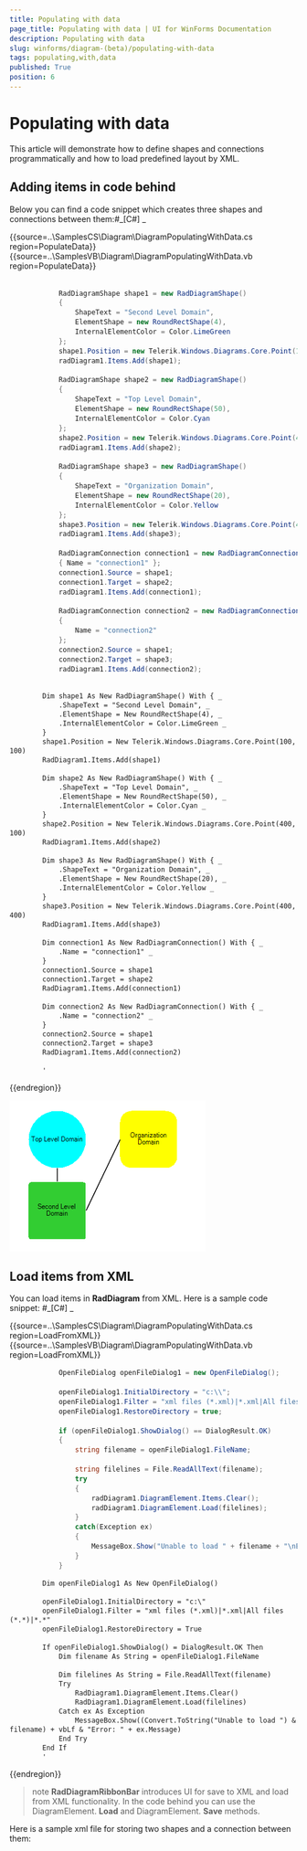 ```yaml
---
title: Populating with data
page_title: Populating with data | UI for WinForms Documentation
description: Populating with data
slug: winforms/diagram-(beta)/populating-with-data
tags: populating,with,data
published: True
position: 6
---
```


# Populating with data



This article will demonstrate how to define shapes and connections programmatically and how to load predefined layout by XML.

## Adding items in code behind

Below you can find a code snippet which creates three shapes and connections between them:#_[C#] _

	



{{source=..\SamplesCS\Diagram\DiagramPopulatingWithData.cs region=PopulateData}} 
{{source=..\SamplesVB\Diagram\DiagramPopulatingWithData.vb region=PopulateData}} 

````C#
            
            RadDiagramShape shape1 = new RadDiagramShape()
            {
                ShapeText = "Second Level Domain",
                ElementShape = new RoundRectShape(4),
                InternalElementColor = Color.LimeGreen
            };
            shape1.Position = new Telerik.Windows.Diagrams.Core.Point(100, 100);
            radDiagram1.Items.Add(shape1);
            
            RadDiagramShape shape2 = new RadDiagramShape()
            {
                ShapeText = "Top Level Domain",
                ElementShape = new RoundRectShape(50),
                InternalElementColor = Color.Cyan
            };
            shape2.Position = new Telerik.Windows.Diagrams.Core.Point(400, 100);
            radDiagram1.Items.Add(shape2);
            
            RadDiagramShape shape3 = new RadDiagramShape()
            {
                ShapeText = "Organization Domain",
                ElementShape = new RoundRectShape(20),
                InternalElementColor = Color.Yellow
            };
            shape3.Position = new Telerik.Windows.Diagrams.Core.Point(400, 400);
            radDiagram1.Items.Add(shape3);
            
            RadDiagramConnection connection1 = new RadDiagramConnection()
            { Name = "connection1" };
            connection1.Source = shape1;
            connection1.Target = shape2;
            radDiagram1.Items.Add(connection1);
            
            RadDiagramConnection connection2 = new RadDiagramConnection()
            {
                Name = "connection2"
            };
            connection2.Source = shape1;
            connection2.Target = shape3;
            radDiagram1.Items.Add(connection2);
````
````VB.NET

        Dim shape1 As New RadDiagramShape() With { _
            .ShapeText = "Second Level Domain", _
            .ElementShape = New RoundRectShape(4), _
            .InternalElementColor = Color.LimeGreen _
        }
        shape1.Position = New Telerik.Windows.Diagrams.Core.Point(100, 100)
        RadDiagram1.Items.Add(shape1)

        Dim shape2 As New RadDiagramShape() With { _
            .ShapeText = "Top Level Domain", _
            .ElementShape = New RoundRectShape(50), _
            .InternalElementColor = Color.Cyan _
        }
        shape2.Position = New Telerik.Windows.Diagrams.Core.Point(400, 100)
        RadDiagram1.Items.Add(shape2)

        Dim shape3 As New RadDiagramShape() With { _
            .ShapeText = "Organization Domain", _
            .ElementShape = New RoundRectShape(20), _
            .InternalElementColor = Color.Yellow _
        }
        shape3.Position = New Telerik.Windows.Diagrams.Core.Point(400, 400)
        RadDiagram1.Items.Add(shape3)

        Dim connection1 As New RadDiagramConnection() With { _
            .Name = "connection1" _
        }
        connection1.Source = shape1
        connection1.Target = shape2
        RadDiagram1.Items.Add(connection1)

        Dim connection2 As New RadDiagramConnection() With { _
            .Name = "connection2" _
        }
        connection2.Source = shape1
        connection2.Target = shape3
        RadDiagram1.Items.Add(connection2)

        '
````

{{endregion}} 


![diagram-populating-with-data 001](images/diagram-populating-with-data001.png)

## Load items from XML

You can load items in __RadDiagram__ from XML. Here is a sample code snippet:
        #_[C#] _

	



{{source=..\SamplesCS\Diagram\DiagramPopulatingWithData.cs region=LoadFromXML}} 
{{source=..\SamplesVB\Diagram\DiagramPopulatingWithData.vb region=LoadFromXML}} 

````C#
            OpenFileDialog openFileDialog1 = new OpenFileDialog();
            
            openFileDialog1.InitialDirectory = "c:\\";
            openFileDialog1.Filter = "xml files (*.xml)|*.xml|All files (*.*)|*.*";            
            openFileDialog1.RestoreDirectory = true;
            
            if (openFileDialog1.ShowDialog() == DialogResult.OK)
            {
                string filename = openFileDialog1.FileName;
            
                string filelines = File.ReadAllText(filename);
                try
                {
                    radDiagram1.DiagramElement.Items.Clear();
                    radDiagram1.DiagramElement.Load(filelines);
                }
                catch(Exception ex)
                {
                    MessageBox.Show("Unable to load " + filename + "\nError: " + ex.Message);
                }
            }
````
````VB.NET
        Dim openFileDialog1 As New OpenFileDialog()

        openFileDialog1.InitialDirectory = "c:\"
        openFileDialog1.Filter = "xml files (*.xml)|*.xml|All files (*.*)|*.*"
        openFileDialog1.RestoreDirectory = True

        If openFileDialog1.ShowDialog() = DialogResult.OK Then
            Dim filename As String = openFileDialog1.FileName

            Dim filelines As String = File.ReadAllText(filename)
            Try
                RadDiagram1.DiagramElement.Items.Clear()
                RadDiagram1.DiagramElement.Load(filelines)
            Catch ex As Exception
                MessageBox.Show((Convert.ToString("Unable to load ") & filename) + vbLf & "Error: " + ex.Message)
            End Try
        End If
        '
````

{{endregion}} 




>note  __RadDiagramRibbonBar__ introduces UI for save to XML and load from XML functionality. In the code behind
            you can use the DiagramElement. __Load__ and DiagramElement. __Save__ methods.
>


Here is a sample xml file for storing two shapes and a connection between them:
        




